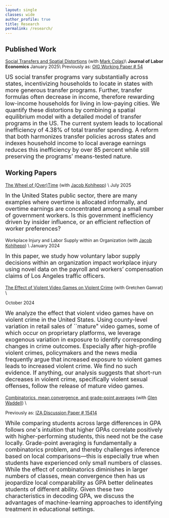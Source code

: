 ```yaml
---
layout: single
classes: wide
author_profile: true
title: Research
permalink: /research/
---
```

## Published Work

[Social Transfers and Spatial Distortions](https://robmcdonough.com/files/ColasMcDonough.pdf) (with [Mark Colas](https://sites.google.com/site/markyaucolas/home))\\
**Journal of Labor Economics** January 2025\\
Previously as: [OIG Working Paper \# 54](https://www.minneapolisfed.org/research/institute-working-papers/social-transfers-and-spatial-distortions)
<font size="4"><p>
US social transfer programs vary substantially across states, incentivizing households to locate in states with more generous transfer programs. Further, transfer formulas often decrease in income, therefore rewarding low-income households for living in low-paying cities. We quantify these distortions by combining a spatial equilibrium model with a detailed model of transfer programs in the US. The current system leads to locational inefficiency of 4.38% of total transfer spending. A reform that both harmonizes transfer policies across states and indexes household income to local average earnings reduces this inefficiency by over 85 percent while still preserving the programs’ means-tested nature.
</p></font>



## Working Papers

[The Wheel of (Over)Time](https://robmcdonough.com/files/KohlheppMcDonough.pdf) (with [Jacob Kohlhepp](https://www.jkohlhepp.com/)) \\
July 2025

<font size="4"><p>
In the United States public sector, there are many examples where overtime is allocated informally, and overtime earnings are concentrated among a small number of government workers. Is this government inefficiency driven by insider influence, or an efficient reflection of worker preferences?
</p></font>

Workplace Injury and Labor Supply within an Organization (with [Jacob Kohlhepp](https://www.jkohlhepp.com)) \\
January 2024

<font size="4"><p>
In this paper, we study how voluntary labor supply decisions within an organization impact workplace injury using novel data on the payroll and workers’ compensation claims of Los Angeles traffic officers.
</p></font>

[The Effect of Violent Video Games on Violent Crime](https://robmcdonough.com/files/McDonough_Videogames-violence_CURRENT.pdf) (with Gretchen Gamrat) \\

October 2024
<font size="4"><p>
We analyze the effect that violent video games have on violent crime in the United States. Using county-level variation in retail sales of ``mature" video games, some of which occur on proprietary platforms, we leverage exogenous variation in exposure to identify corresponding changes in crime outcomes. Especially after high-profile violent crimes, policymakers and the news media frequently argue that increased exposure to violent games leads to increased violent crime.  We find no such evidence. If anything, our analysis suggests that short-run decreases in violent crime, specifically violent sexual offenses, follow the release of mature video games. 
</p></font>

[Combinatorics, mean convergence, and grade-point averages](https://robmcdonough.com/files/WaddellMcDonough.pdf) (with [Glen Waddell](http://www.glenwaddell.com/)) \\

Previously as: [IZA Discussion Paper \# 15414](https://docs.iza.org/dp15414.pdf)
<font size="4"><p>
While comparing students across large differences in GPA follows one's intuition that higher GPAs correlate positively with higher-performing students, this need not be the case locally. Grade-point averaging is fundamentally a combinatorics problem, and thereby challenges inference based on local comparisons—this is especially true when students have experienced only small numbers of classes. While the effect of combinatorics diminishes in larger numbers of classes, mean convergence then has us jeopardize local comparability as GPA better delineates students of different ability. Given these two characteristics in decoding GPA, we discuss the advantages of machine-learning approaches to identifying treatment in educational settings.
</p></font>


